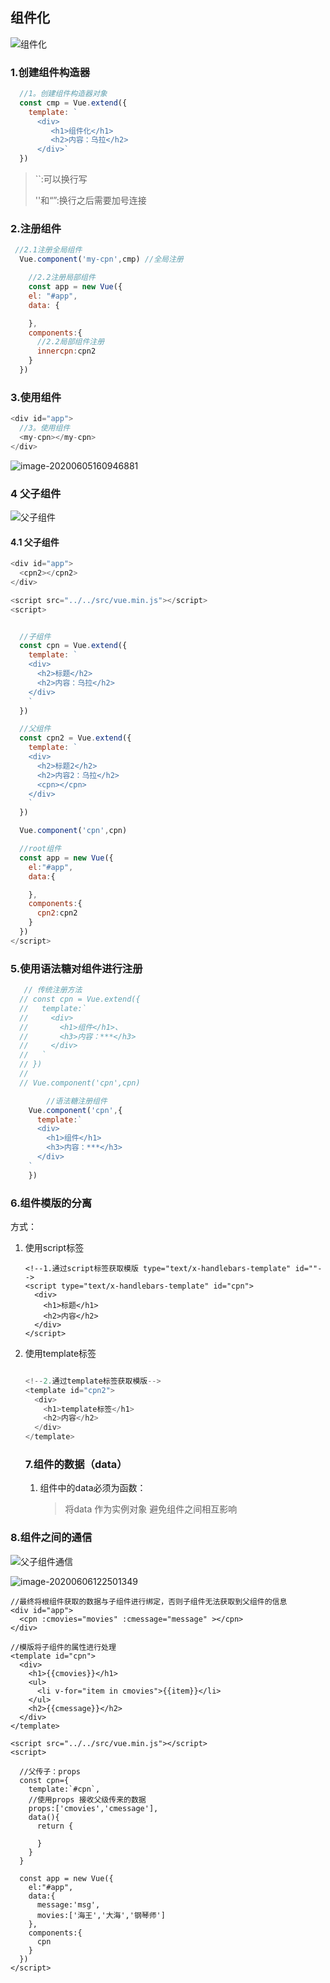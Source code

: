 ## 组件化

![组件化](https://cdn.jsdelivr.net/gh/Sherlockouo/PicBase/img/learn/组件化.png)

### 1.创建组件构造器

```js
  //1。创建组件构造器对象
  const cmp = Vue.extend({
    template: `
      <div>
         <h1>组件化</h1>
         <h2>内容：乌拉</h2>
      </div>`
  })
```

> ``:可以换行写
>
> ''和“”:换行之后需要加号连接

### 2.注册组件

```js
 //2.1注册全局组件
  Vue.component('my-cpn',cmp) //全局注册

	//2.2注册局部组件
	const app = new Vue({
    el: "#app",
    data: {

    },
    components:{
      //2.2局部组件注册
      innercpn:cpn2
    }
  })
```



### 3.使用组件

```js
<div id="app">
  //3。使用组件
  <my-cpn></my-cpn>
</div>
```



![image-20200605160946881](https://cdn.jsdelivr.net/gh/Sherlockouo/PicBase/img/learn/image-20200605160946881.png)





### 4 父子组件

![父子组件](https://cdn.jsdelivr.net/gh/Sherlockouo/PicBase/img/learn/父子组件.png)

#### 4.1 父子组件

```js
<div id="app">
  <cpn2></cpn2>
</div>

<script src="../../src/vue.min.js"></script>
<script>


  //子组件
  const cpn = Vue.extend({
    template: `
    <div>
      <h2>标题</h2>
      <h2>内容：乌拉</h2>
    </div>
    `
  })

  //父组件
  const cpn2 = Vue.extend({
    template: `
    <div>
      <h2>标题2</h2>
      <h2>内容2：乌拉</h2>
      <cpn></cpn>
    </div>
    `
  })

  Vue.component('cpn',cpn)

  //root组件
  const app = new Vue({
    el:"#app",
    data:{

    },
    components:{
      cpn2:cpn2
    }
  })
</script>
```



### 5.使用语法糖对组件进行注册

```js
   // 传统注册方法
  // const cpn = Vue.extend({
  //   template:`
  //     <div>
  //       <h1>组件</h1>、
  //       <h3>内容：***</h3>
  //     </div>
  //   `
  // })
  //
  // Vue.component('cpn',cpn)

		//语法糖注册组件
    Vue.component('cpn',{
      template:`
      <div>
        <h1>组件</h1>
        <h3>内容：***</h3>
      </div>
    `
    })
```



### 6.组件模版的分离

方式：

1. 使用script标签

   ```vue
   <!--1.通过script标签获取模版 type="text/x-handlebars-template" id=""-->
   <script type="text/x-handlebars-template" id="cpn">
     <div>
       <h1>标题</h1>
       <h2>内容</h2>
     </div>
   </script>
   
   ```

   

2. 使用template标签

   ```js
   
   <!--2.通过template标签获取模版-->
   <template id="cpn2">
     <div>
       <h1>template标签</h1>
       <h2>内容</h2>
     </div>
   </template>
   ```

   ### 7.组件的数据（data）
   
   1. 组件中的data必须为函数：	
   
      > 将data 作为实例对象 避免组件之间相互影响



### 8.组件之间的通信

![父子组件通信](https://cdn.jsdelivr.net/gh/Sherlockouo/PicBase/img/learn/image-20200606114210387.png)

![image-20200606122501349](https://cdn.jsdelivr.net/gh/Sherlockouo/PicBase/img/learn/image-20200606122501349.png)

```vue
//最终将根组件获取的数据与子组件进行绑定，否则子组件无法获取到父组件的信息 
<div id="app">
  <cpn :cmovies="movies" :cmessage="message" ></cpn>
</div>

//模版将子组件的属性进行处理
<template id="cpn">
  <div>
    <h1>{{cmovies}}</h1>
    <ul>
      <li v-for="item in cmovies">{{item}}</li>
    </ul>
    <h2>{{cmessage}}</h2>
  </div>
</template>

<script src="../../src/vue.min.js"></script>
<script>

  //父传子：props
  const cpn={
    template:`#cpn`,
    //使用props 接收父级传来的数据
    props:['cmovies','cmessage'],
    data(){
      return {

      }
    }
  }

  const app = new Vue({
    el:"#app",
    data:{
      message:'msg',
      movies:['海王','大海','钢琴师']
    },
    components:{
      cpn
    }
  })
</script>
```

